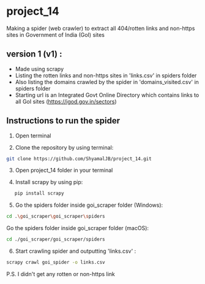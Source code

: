 # project_14
 Making a spider (web crawler) to extract all 404/rotten links and non-https sites in Government of India (GoI) sites
 
 
 ## version 1 (v1) : 
 - Made using scrapy
 - Listing the rotten links and non-https sites in 'links.csv' in spiders folder
 - Also listing the domains crawled by the spider in 'domains_visited.csv' in spiders folder
 - Starting url is an Integrated Govt Online Directory which contains links to all GoI sites (https://igod.gov.in/sectors)
 ## Instructions to run the spider
 1. Open terminal

 2. Clone the repository by using terminal:
 ```bash
 git clone https://github.com/ShyamalJB/project_14.git
 ```
 3. Open project_14 folder in your terminal

 4. Install scrapy by using pip: 
 ```bash
    pip install scrapy
 ```
 5. Go the spiders folder inside goi_scraper folder (Windows):
 ```bash
 cd .\goi_scraper\goi_scraper\spiders
 ```
 Go the spiders folder inside goi_scraper folder (macOS):
 ```bash
 cd ./goi_scraper/goi_scraper/spiders
 ```
 6. Start crawling spider and outputting 'links.csv' :
 ```bash
 scrapy crawl goi_spider -o links.csv
 ```
 
 P.S. I didn't get any rotten or non-https link 